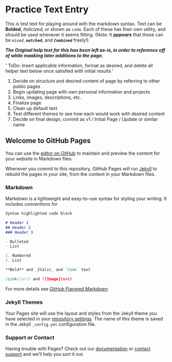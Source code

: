 # Practice Text Entry 

This is test text for playing around with the markdown syntax. Text can be **Bolded**, _Italicized_, or shown as `code`. Each of these has their own utility, and should be used whenever it seems fitting. (Note: It _**pppears**_ that these can be _`mixed`_, **`matched`**, and _**`Combined`**_ freely!)

_**The Original help text for this has been left as-is, in order to reference off of while maaking later additions to the page.**_

' ToDo: Insert applicable information, format as desired, and delete all helper text below once satisfied with initial results '
1. Decide on structure and desired content of page by referring to other public pages
1. Begin updating page with own personal information and projects 
1. Links, images, descriptions, etc.
1. Finalize page
1. Clean up default text 
1. Test different themes to see how each would work with desired content
1. Decide on final design, commit as v1 / Initial Page / <date> Update or similar name


## Welcome to GitHub Pages

You can use the [editor on GitHub](https://github.com/seanotoole03/seanotoole03.github.io/edit/master/index.md) to maintain and preview the content for your website in Markdown files.

Whenever you commit to this repository, GitHub Pages will run [Jekyll](https://jekyllrb.com/) to rebuild the pages in your site, from the content in your Markdown files.

### Markdown

Markdown is a lightweight and easy-to-use syntax for styling your writing. It includes conventions for

```markdown
Syntax highlighted code block

# Header 1
## Header 2
### Header 3

- Bulleted
- List

1. Numbered
2. List

**Bold** and _Italic_ and `Code` text

[Link](url) and ![Image](src)
```

For more details see [GitHub Flavored Markdown](https://guides.github.com/features/mastering-markdown/).

### Jekyll Themes

Your Pages site will use the layout and styles from the Jekyll theme you have selected in your [repository settings](https://github.com/seanotoole03/seanotoole03.github.io/settings). The name of this theme is saved in the Jekyll `_config.yml` configuration file.

### Support or Contact

Having trouble with Pages? Check out our [documentation](https://help.github.com/categories/github-pages-basics/) or [contact support](https://github.com/contact) and we’ll help you sort it out.
